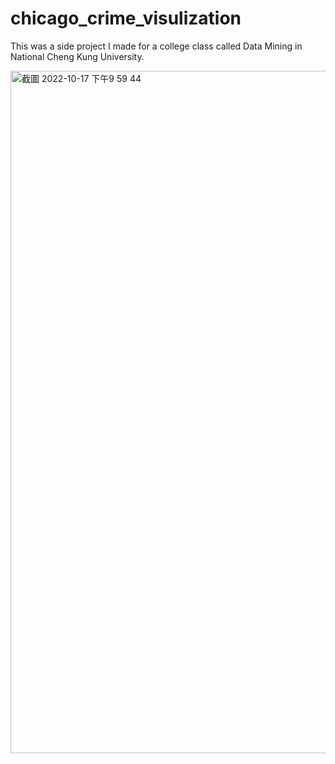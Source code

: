 # chicago_crime_visulization

This was a side project I made for a college class called Data Mining in National Cheng Kung University.

<img width="1092" alt="截圖 2022-10-17 下午9 59 44" src="https://user-images.githubusercontent.com/33279791/196197544-3ddd5aad-b5a6-4c1c-b76b-3ad6ba146cb8.png">
